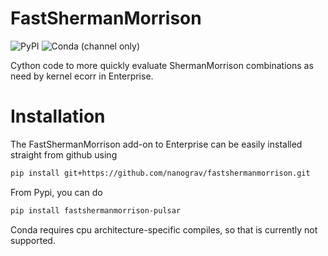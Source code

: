 # FastShermanMorrison

![PyPI](https://img.shields.io/pypi/v/fastshermanmorrison-pulsar)
![Conda (channel only)](https://img.shields.io/conda/vn/conda-forge/fastshermanmorrison-pulsar)


Cython code to more quickly evaluate ShermanMorrison combinations as need by
kernel ecorr in Enterprise.

# Installation

The FastShermanMorrison add-on to Enterprise can be easily installed straight
from github using

```bash
pip install git+https://github.com/nanograv/fastshermanmorrison.git
```

From Pypi, you can do

```bash
pip install fastshermanmorrison-pulsar
```

Conda requires cpu architecture-specific compiles, so that is currently not
supported. 

